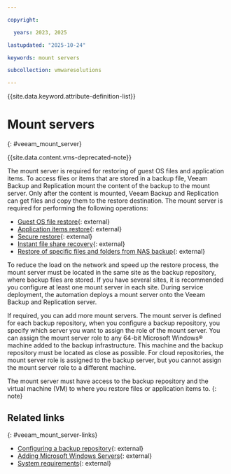 ```yaml
---

copyright:

  years: 2023, 2025

lastupdated: "2025-10-24"

keywords: mount servers

subcollection: vmwaresolutions

---
```


{{site.data.keyword.attribute-definition-list}}

# Mount servers
{: #veeam_mount_server}

{{site.data.content.vms-deprecated-note}}

The mount server is required for restoring of guest OS files and application items. To access files or items that are stored in a backup file, Veeam Backup and Replication mount the content of the backup to the mount server. Only after the content is mounted, Veeam Backup and Replication can get files and copy them to the restore destination. The mount server is required for performing the following operations:

* [Guest OS file restore](https://helpcenter.veeam.com/docs/backup/vsphere/guest_file_recovery.html?ver=120){: external}
* [Application items restore](https://helpcenter.veeam.com/docs/backup/vsphere/restore_veeam_explorers.html?ver=120){: external}
* [Secure restore](https://helpcenter.veeam.com/docs/backup/vsphere/av_scan_about.html?ver=120){: external}
* [Instant file share recovery](https://helpcenter.veeam.com/docs/backup/vsphere/performing_instant_file_share_recovery.html?ver=120){: external}
* [Restore of specific files and folders from NAS backup](https://helpcenter.veeam.com/docs/backup/vsphere/file_share_recovery_restore_files_folders.html?ver=120){: external}

To reduce the load on the network and speed up the restore process, the mount server must be located in the same site as the backup repository, where backup files are stored. If you have several sites, it is recommended you configure at least one mount server in each site. During service deployment, the automation deploys a mount server onto the Veeam Backup and Replication server. 

If required, you can add more mount servers. The mount server is defined for each backup repository, when you configure a backup repository, you specify which server you want to assign the role of the mount server. You can assign the mount server role to any 64-bit Microsoft Windows® machine added to the backup infrastructure. This machine and the backup repository must be located as close as possible. For cloud repositories, the mount server role is assigned to the backup server, but you cannot assign the mount server role to a different machine.

The mount server must have access to the backup repository and the virtual machine (VM) to where you restore files or application items to.
{: note}


## Related links
{: #veeam_mount_server-links}

* [Configuring a backup repository](https://helpcenter.veeam.com/docs/backup/vsphere/repository_mount_server.html?ver=120){: external}
* [Adding Microsoft Windows Servers](https://helpcenter.veeam.com/docs/backup/vsphere/add_windows_server.html?ver=120){: external}
* [System requirements](https://helpcenter.veeam.com/docs/backup/vsphere/system_requirements.html?ver=120#mount){: external}
